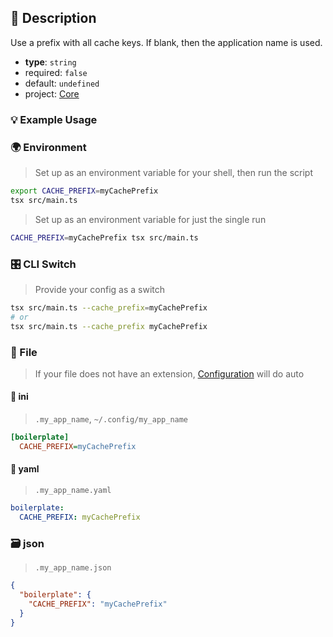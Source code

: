 ## 📜 Description

Use a prefix with all cache keys. If blank, then the application name is used.

- **type**: `string`
- required: `false`
- default: `undefined`
- project: [Core](/core)

### 💡 Example Usage

### 🌍 Environment

> Set up as an environment variable for your shell, then run the script
```bash
export CACHE_PREFIX=myCachePrefix
tsx src/main.ts
```
> Set up as an environment variable for just the single run

```bash
CACHE_PREFIX=myCachePrefix tsx src/main.ts
```
### 🎛️ CLI Switch

> Provide your config as a switch
```bash
tsx src/main.ts --cache_prefix=myCachePrefix
# or
tsx src/main.ts --cache_prefix myCachePrefix
```
### 📁 File
>  If your file does not have an extension, [Configuration](/core/configuration) will do auto
#### 📘 ini

> `.my_app_name`, `~/.config/my_app_name`

```ini
[boilerplate]
  CACHE_PREFIX=myCachePrefix
```
#### 📄 yaml

> `.my_app_name.yaml`

```yaml
boilerplate:
  CACHE_PREFIX: myCachePrefix
```
### 🗃️ json

> `.my_app_name.json`

```json
{
  "boilerplate": {
    "CACHE_PREFIX": "myCachePrefix"
  }
}
```
